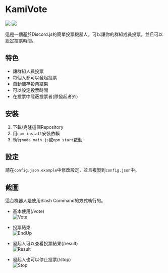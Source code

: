 # KamiVote

[![](https://img.shields.io/badge/Discord-Invite%20KamiVote-green)](https://discord.com/api/oauth2/authorize?client_id=980094794091089961&permissions=2147683328&scope=bot%20applications.commands)
![](https://img.shields.io/github/license/000hen/KamiVote)

這是一個基於Discord.js的簡單投票機器人，可以讓你的群組成員投票，並且可以設定投票時間。

## 特色

 * 讓群組人員投票
 * 每個人都可以發起投票
 * 自動儲存投票結果
 * 可以設定投票時間
 * 在投票中隱蔽投票者(除發起者外)

## 安裝
 1. 下載/克隆這個Repository
 2. 用`npm install`安裝依賴
 3. 執行`node main.js`或`npm start`啟動

## 設定
請在`config.json.example`中修改設定，並且複製到`config.json`中。

## 截圖
這台機器人是使用Slash Command的方式執行的。

 * 基本使用(/vote)  
 ![Vote](https://cdn.discordapp.com/attachments/964148338607927426/980285852649410660/unknown.png)

 * 投票結束  
 ![EndUp](https://cdn.discordapp.com/attachments/964148338607927426/980301808666832967/unknown.png)

 * 發起人可以查看投票結果(/result)  
 ![Result](https://cdn.discordapp.com/attachments/964148338607927426/980301862001598474/unknown.png)

 * 發起人也可以停止投票(/stop)  
 ![Stop](https://cdn.discordapp.com/attachments/964148338607927426/980301894327091260/unknown.png)
